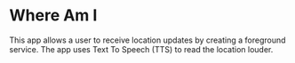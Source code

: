 # Where Am I

This app allows a user to receive location updates by creating a foreground service. The app uses Text To Speech (TTS) to read the location louder.
